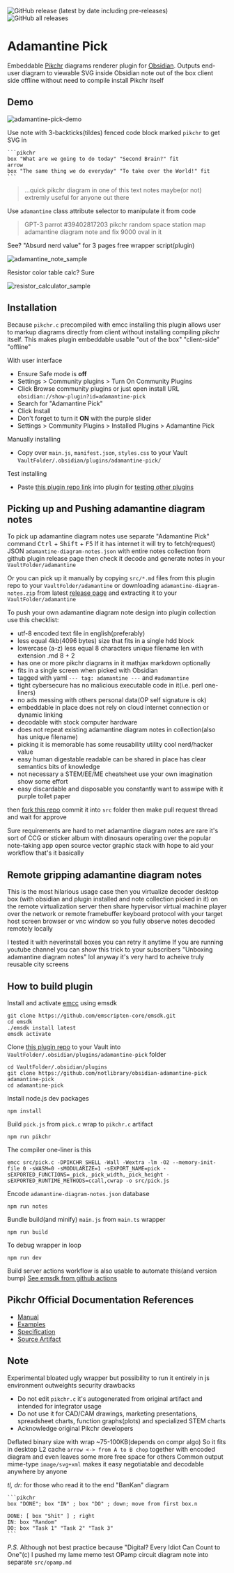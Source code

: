 ![GitHub release (latest by date including pre-releases)](https://img.shields.io/github/v/release/notlibrary/obsidian-adamantine-pick?style=for-the-badge&sort=semver)
![GitHub all releases](https://img.shields.io/github/downloads/notlibrary/obsidian-adamantine-pick/total?style=for-the-badge)

# Adamantine Pick

Embeddable [Pikchr](https://pikchr.org) diagrams renderer plugin for
[Obsidian](https://obsidian.md). Outputs end-user diagram to viewable SVG inside
Obsidian note out of the box client side offline without need to compile install 
Pikchr itself

## Demo

![adamantine-pick-demo](https://user-images.githubusercontent.com/40695473/214959908-ae7b23f2-02f4-4c54-815e-7204ae318911.gif)

Use note with 3-backticks(tildes) fenced code block marked `pikchr` to get SVG in

	```pikchr
	box "What are we going to do today" "Second Brain?" fit 
	arrow
	box "The same thing we do everyday" "To take over the World!" fit
	```

> ...quick pikchr diagram in one of this text notes maybe(or not) 
> extremly useful for anyone out there

Use `adamantine` class attribute selector to manipulate it from code

> GPT-3 parrot #39402817203 pikchr random space station map adamantine diagram note
> and fix 9000 oval in it

See? "Absurd nerd value" for 3 pages free wrapper script(plugin)  

![adamantine_note_sample](https://github.com/notlibrary/obsidian-adamantine-pick/assets/40695473/82085fce-46fc-4bed-b14a-e8e7d9eb5cab)

Resistor color table calc? Sure 

![resistor_calculator_sample](https://github.com/notlibrary/obsidian-adamantine-pick/assets/40695473/28737d00-259d-42af-977c-a485ec7e812b)

## Installation

Because `pikchr.c` precompiled with emcc installing this plugin allows user to
markup diagrams directly from client without installing compiling pikchr
itself.  This makes plugin embeddable usable "out of the box" "client-side"
"offline"

With user interface
- Ensure Safe mode is **off** 
- Settings > Community plugins > Turn On Community Plugins
- Click Browse community plugins or just open install URL `obsidian://show-plugin?id=adamantine-pick`
- Search for "Adamantine Pick"
- Click Install 
- Don't forget to turn it **ON** with the purple slider
- Settings > Community Plugins > Installed Plugins > Adamantine Pick

Manually installing
- Copy over `main.js`, `manifest.json`, `styles.css` to your Vault 
`VaultFolder/.obsidian/plugins/adamantine-pick/`

Test installing
- Paste [this plugin repo link](https://github.com/notlibrary/obsidian-adamantine-pick) into plugin for [testing other plugins](https://github.com/TfTHacker/obsidian42-brat) 

## Picking up and Pushing adamantine diagram notes

To pick up adamantine diagram notes use separate "Adamantine Pick" command <kbd>Ctrl</kbd> + <kbd>Shift</kbd> + <kbd>F5</kbd>
If it has internet it will try to fetch(request) JSON `adamantine-diagram-notes.json` with entire notes 
collection from github plugin release page then check it decode and generate notes in your `VaultFolder/adamantine`

Or you can pick up it manually by copying `src/*.md` files from this plugin repo to your `VaultFolder/adamantine` 
or downloading `adamantine-diagram-notes.zip` from latest [release page](https://github.com/notlibrary/obsidian-adamantine-pick/releases) 
and extracting it to your `VaultFolder/adamantine`

To push your own adamantine diagram note design into plugin collection use this checklist: 

- utf-8 encoded text file in english(preferably)
- less equal 4kb(4096 bytes) size that fits in a single hdd block
- lowercase (a-z) less equal 8 characters unique filename len with extension .md 8 + 2
- has one or more pikchr diagrams in it mathjax markdown optionally
- fits in a single screen when picked with Obsidian
- tagged with yaml `--- tag: adamantine ---` and `#adamantine`
- tight cybersecure has no malicious executable code in it(i.e. perl one-liners) 
- no ads messing with others personal data(OP self signature is ok)
- embeddable in place does not rely on cloud internet connection or dynamic linking
- decodable with stock computer hardware 
- does not repeat existing adamantine diagram notes in collection(also has unique filename)
- picking it is memorable has some reusability utility cool nerd/hacker value  
- easy human digestable readable can be shared in place has clear semantics bits of knowledge
- not necessary a STEM/EE/ME cheatsheet use your own imagination show some effort
- easy discardable and disposable you constantly want to asswipe with it purple toilet paper

then [fork this repo](https://github.com/obsidian/adamantine_pick) commit it into `src` folder 
then make pull request thread and wait for approve

Sure requirements are hard to met adamantine diagram notes are rare it's sort of CCG or sticker 
album with dinosaurs operating over the popular note-taking app open source vector graphic stack 
with hope to aid your workflow that's it basically

## Remote gripping adamantine diagram notes

This is the most hilarious usage case then you virtualize decoder desktop box 
(with obsidian and plugin installed and note collection picked in it) on the remote 
virtualization server then share hypervisor virtual machine player over the network 
or remote framebuffer keyboard protocol with your target host screen browser 
or vnc window so you fully observe notes decoded remotely locally  

I tested it with neverinstall boxes you can retry it anytime
If you are running youtube channel you can show this trick to your subscribers
"Unboxing adamantine diagram notes" lol anyway it's very hard to acheive truly 
reusable city screens

## How to build plugin

Install and activate [emcc](https://emscripten.org) using emsdk

```
git clone https://github.com/emscripten-core/emsdk.git
cd emsdk
./emsdk install latest
emsdk activate
```

Clone [this plugin repo](https://github.com/notlibrary/obsidian-adamantine-pick)
to your Vault into `VaultFolder/.obsidian/plugins/adamantine-pick` folder

```
cd VaultFolder/.obsidian/plugins
git clone https://github.com/notlibrary/obsidian-adamantine-pick adamantine-pick
cd adamantine-pick
```

Install node.js dev packages
	
```
npm install
```

Build `pick.js` from `pick.c` wrap to `pikchr.c` artifact
	
```
npm run pikchr
```

The compiler one-liner is this

```
emcc src/pick.c -DPIKCHR_SHELL -Wall -Wextra -lm -O2 --memory-init-file 0 -sWASM=0 -sMODULARIZE=1 -sEXPORT_NAME=pick -sEXPORTED_FUNCTIONS=_pick,_pick_width,_pick_height -sEXPORTED_RUNTIME_METHODS=ccall,cwrap -o src/pick.js
```

Encode `adamantine-diagram-notes.json` database

```
npm run notes
```

Bundle build(and minify) `main.js` from `main.ts` wrapper

```
npm run build
```
 	
To debug wrapper in loop

```
npm run dev
```

Build server actions workflow is also usable to automate this(and version bump)
[See emsdk from github actions](https://github.com/mymindstorm/setup-emsdk) 

## Pikchr Official Documentation References

- [Manual](https://pikchr.org/home/doc/trunk/doc/userman.md)
- [Examples](https://pikchr.org/home/doc/trunk/doc/examples.md)
- [Specification](https://pikchr.org/home/doc/trunk/doc/grammar.md)
- [Source Artifact](https://pikchr.org/home/artifact/64bf5f8874)

## Note

Experimental bloated ugly wrapper but possibility to run it entirely in 
js environment outweights security drawbacks

- Do not edit `pikchr.c` it's autogenerated from original artifact and 
intended for integrator usage 
- Do not use it for CAD/CAM drawings, marketing presentations, spreadsheet 
charts, function graphs(plots) and specialized STEM charts
- Acknowledge original Pikchr developers

Deflated binary size with wrap ~75-100KB(depends on compr algo)
So it fits in desktop L2 cache `arrow <-> from A to B chop` together 
with encoded diagram and even leaves some more free space for others
Common output mime-type `image/svg+xml` makes it easy negotiatable and 
decodable anywhere by anyone

*tl, dr:* for those who read it to the end "BanKan" diagram

	```pikchr
	box "DONE"; box "IN" ; box "DO" ; down; move from first box.n

	DONE: [ box "Shit" ] ; right 
	IN: box "Random"
	DO: box "Task 1" "Task 2" "Task 3"
	```
	
*P.S.* Although not best practice because "Digital? Every Idiot Can Count to One"(c) 
I pushed my lame memo test OPamp circuit diagram note into separate `src/opamp.md`
